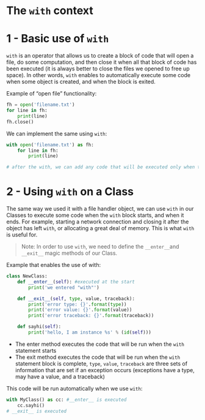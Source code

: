 # The `with` context


# 1 - Basic use of `with`
`with` is an operator that allows us to create a block of code that will open a file, do some computation, and then close it when all that block of code has been executed (it is always better to close the files we opened to free up space). In other words, `with` enables to automatically execute some code when some object is created, and when the block is exited.

Example of “open file” functionality:
```python
fh = open('filename.txt')
for line in fh:
	print(line)
fh.close()
```

We can implement the same using `with`:
```python
with open('filename.txt') as fh:
	for line in fh:
		print(line)

# after the with, we can add any code that will be executed only when the with is completed
```

# 2 - Using `with` on a Class
The same way we used it with a file handler object, we can use `with` in our Classes to execute some code when the `with` block starts, and when it ends. For example, starting a network connection and closing it after the object has left `with`, or allocating a great deal of memory. This is what `with` is useful for. 
> Note: In order to use `with`, we need to define the `__enter__`and `__exit__` magic methods of our Class.  

Example that enables the use of with:
```python
class NewClass:
	def __enter__(self): #executed at the start
		print('we entered "with"')

	def __exit__(self, type, value, traceback):
		print('error type: {}'.format(type))
		print('error value: {}'.format(value))
		print('error traceback: {}'.format(traceback))

	def sayhi(self):
		print('hello, I am instance %s' % (id(self)))
```
* The enter method executes the code that will be run when the `with` statement starts
* The exit method executes the code that will be run when the `with` statement block is complete, `type`, `value`, `traceback` are three sets of information that are set if an exception occurs (exceptions have a type, may have a value,  and a traceback)

This code will be run automatically when we use `with`:
```python
with MyClass() as cc: #__enter__ is executed
	cc.sayhi()
# __exit__ is executed
```


